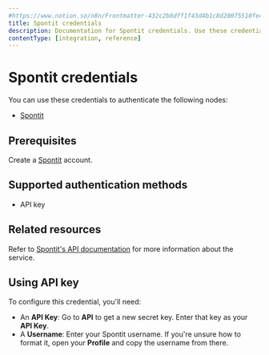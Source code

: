 ```yaml
---
#https://www.notion.so/n8n/Frontmatter-432c2b8dff1f43d4b1c8d20075510fe4
title: Spontit credentials
description: Documentation for Spontit credentials. Use these credentials to authenticate Spontit in n8n, a workflow automation platform.
contentType: [integration, reference]
---
```


# Spontit credentials

You can use these credentials to authenticate the following nodes:

- [Spontit](/integrations/builtin/app-nodes/n8n-nodes-base.spontit.md)

## Prerequisites

Create a [Spontit](https://www.spontit.com/) account.

## Supported authentication methods

- API key

## Related resources

Refer to [Spontit's API documentation](https://api.spontit.com/) for more information about the service.

## Using API key

To configure this credential, you'll need:

- An **API Key**: Go to **API** to get a new secret key. Enter that key as your **API Key**.
- A **Username**: Enter your Spontit username. If you're unsure how to format it, open your **Profile** and copy the username from there.

